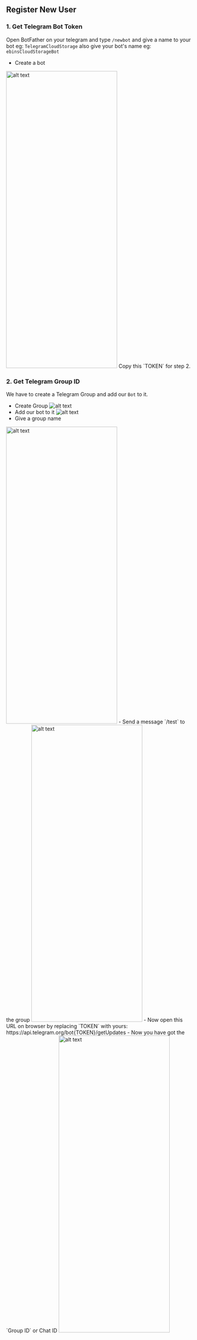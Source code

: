 ## Register New User

### 1. Get Telegram Bot Token

Open BotFather on your telegram and type `/newbot` and give a name to your bot eg: `TelegramCloudStorage` also give your bot's name eg: `ebinsCloudStorageBot`

- Create a bot
 <img src="./create-bot-token.png" alt="alt text" width="300" height="800">
  Copy this `TOKEN` for step 2.

### 2. Get Telegram Group ID

We have to create a Telegram Group and add our `Bot` to it.

- Create Group
  ![alt text](./create-group-1.png)
- Add our bot to it
  ![alt text](./create-group-2.png)
- Give a group name
<img src="./create-group-3.png" alt="alt text" width="300" height="800">
- Send a message `/test` to the group
 <img src="./create-group-4.png" alt="alt text" width="300" height="800">
- Now open this URL on browser by replacing `TOKEN` with yours: https://api.telegram.org/bot{TOKEN}/getUpdates
- Now you have got the `Group ID` or Chat ID
<img src="./call-bot-api.png" alt="alt text" width="300" height="800">

